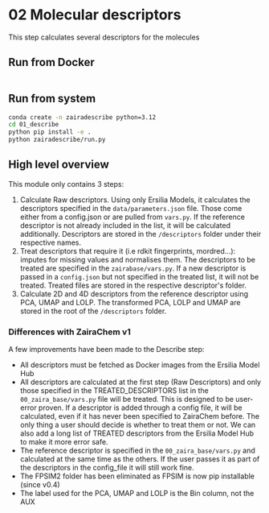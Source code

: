 # 02 Molecular descriptors

This step calculates several descriptors for the molecules

## Run from Docker

```bash


```

## Run from system 

```bash
conda create -n zairadescribe python=3.12
cd 01_describe
python pip install -e .
python zairadescribe/run.py
```

## High level overview
This module only contains 3 steps:
1. Calculate Raw descriptors. Using only Ersilia Models, it calculates the descriptors specified in the `data/parameters.json` file. Those come either from a config.json or are pulled from `vars.py`. If the reference descriptor is not already included in the list, it will be calculated additionally. Descriptors are stored in the `/descriptors` folder under their respective names.
2. Treat descriptors that require it (i.e rdkit fingerprints, mordred...): imputes for missing values and normalises them. The descriptors to be treated are specified in the `zairabase/vars.py`. If a new descriptor is passed in a `config.json` but not specified in the treated list, it will not be treated. Treated files are stored in the respective descriptor's folder.
3. Calculate 2D and 4D descriptors from the reference descriptor using PCA, UMAP and LOLP. The transformed PCA, LOLP and UMAP are stored in the root of the `/descriptors` folder.

### Differences with ZairaChem v1

A few improvements have been made to the Describe step:
- All descriptors must be fetched as Docker images from the Ersilia Model Hub
- All descriptors are calculated at the first step (Raw Descriptors) and only those specified in the TREATED_DESCRIPTORS list in the `00_zaira_base/vars.py` file will be treated. This is designed to be user-error proven. If a descriptor is added through a config file, it will be calculated, even if it has never been specified to ZairaChem before. The only thing a user should decide is whether to treat them or not. We can also add a long list of TREATED descriptors from the Ersilia Model Hub to make it more error safe. 
- The reference descriptor is specified in the `00_zaira_base/vars.py` and calculated at the same time as the others. If the user passes it as part of the descriptors in the config_file it will still work fine. 
- The FPSIM2 folder has been eliminated as FPSIM is now pip installable (since v0.4)
- The label used for the PCA, UMAP and LOLP is the Bin column, not the AUX